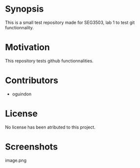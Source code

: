 # Synopsis
This is a small test repository made for SEG3503, lab 1 to test git functionnality.

# Motivation
This repository tests github functionnalities.

# Contributors
- oguindon

# License
No license has been atributed to this project.

# Screenshots
image.png